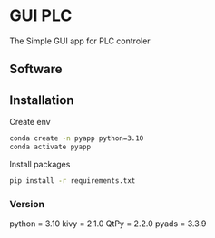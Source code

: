 # GUI PLC

The Simple GUI app for PLC controler 

## Software

## Installation

Create env

```bash
conda create -n pyapp python=3.10
conda activate pyapp
```

Install packages
```bash
pip install -r requirements.txt

```
### Version

python = 3.10
kivy = 2.1.0
QtPy = 2.2.0
pyads = 3.3.9



